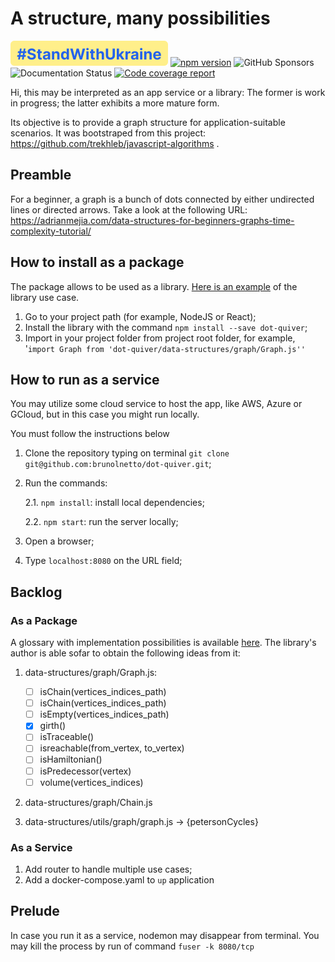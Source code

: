 # A structure, many possibilities

[![StandWithUkraine](https://raw.githubusercontent.com/vshymanskyy/StandWithUkraine/main/badges/StandWithUkraine.svg)](https://github.com/vshymanskyy/StandWithUkraine/blob/main/docs/README.md)
[![npm version](https://img.shields.io/npm/v/dot-quiver)](https://www.npmjs.com/package/dot-quiver)
![GitHub Sponsors](https://img.shields.io/github/sponsors/dot-quiver)
![Documentation Status](https://img.shields.io/npm/l/dot-quiver)
[![Code coverage report](https://codecov.io/gh/dot-quiver/dot-quiver-api/branch/main/graph/badge.svg?token=U6VOO56PDL)](https://app.codecov.io/gh/dot-quiver/dot-quiver-api)

Hi, this may be interpreted as an app service or a library: The former is work in progress; the latter exhibits a more mature form.

Its objective is to provide a graph structure for application-suitable scenarios. It was bootstraped from this project: https://github.com/trekhleb/javascript-algorithms .

## Preamble

For a beginner, a graph is a bunch of dots connected by either undirected lines or directed arrows. Take a look at the following URL: https://adrianmejia.com/data-structures-for-beginners-graphs-time-complexity-tutorial/

## How to install as a package

The package allows to be used as a library. [Here is an example](https://github.com/brunolnetto/node-link-use-case) of the library use case.

1) Go to your project path (for example, NodeJS or React);
2) Install the library with the command ```npm install --save dot-quiver```;
3) Import in your project folder from project root folder, for example, '```import Graph from 'dot-quiver/data-structures/graph/Graph.js''```

## How to run as a service

You may utilize some cloud service to host the app, like AWS, Azure or GCloud, but in this case you might run locally.

You must follow the instructions below

1) Clone the repository typing on terminal `git clone git@github.com:brunolnetto/dot-quiver.git`;
2) Run the commands:
    
    2.1. `npm install`: install local dependencies;
    
    2.2. `npm start`: run the server locally;

3) Open a browser;
4) Type `localhost:8080` on the URL field;

## Backlog

### As a Package

A glossary with implementation possibilities is available [here](https://en.wikipedia.org/wiki/Glossary_of_graph_theory). The library's author is able sofar to obtain the following ideas from it:

1. data-structures/graph/Graph.js:

    - [ ] isChain(vertices_indices_path)
    - [ ] isChain(vertices_indices_path)
    - [ ] isEmpty(vertices_indices_path)
    - [x] girth()
    - [ ] isTraceable()
    - [ ] isreachable(from_vertex, to_vertex)
    - [ ] isHamiltonian()
    - [ ] isPredecessor(vertex)
    - [ ] volume(vertices_indices)

2. data-structures/graph/Chain.js

3. data-structures/utils/graph/graph.js -> {petersonCycles}

### As a Service

1. Add router to handle multiple use cases;
2. Add a docker-compose.yaml to ```up``` application

## Prelude

In case you run it as a service, nodemon may disappear from terminal. You may kill the process by run of command ```fuser -k 8080/tcp``` 


